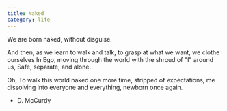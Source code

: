 ```yaml
---
title: Naked
category: life
---
```


We are born naked,
without disguise.

And then,
as we learn to walk and talk,
to grasp at what we want,
we clothe ourselves In Ego,
moving through the world
with the shroud of "I" around us,
Safe, separate, and alone.

Oh,
To walk this world
naked one more time,
stripped of expectations,
me dissolving into everyone
and everything,
newborn once again.

- D. McCurdy
